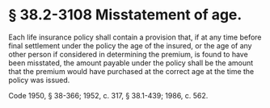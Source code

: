 # § 38.2-3108 Misstatement of age.

<p>Each life insurance policy shall contain a provision that, if at any time before final settlement under the policy the age of the insured, or the age of any other person if considered in determining the premium, is found to have been misstated, the amount payable under the policy shall be the amount that the premium would have purchased at the correct age at the time the policy was issued.</p><p>Code 1950, § 38-366; 1952, c. 317, § 38.1-439; 1986, c. 562.</p>